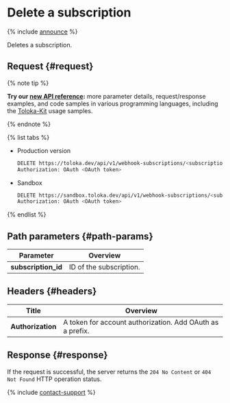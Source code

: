 # Delete a subscription

{% include [announce](../_includes/announce.md) %}

Deletes a subscription.

## Request {#request}

{% note tip %}

**Try our [new API reference](https://toloka.ai/docs/api/api-reference/#delete-/webhook-subscriptions/-id-):** more parameter details, request/response examples, and code samples in various programming languages, including the [Toloka-Kit](../../toloka-kit/index.md) usage samples.

{% endnote %}

{% list tabs %}

- Production version

    ```bash
    DELETE https://toloka.dev/api/v1/webhook-subscriptions/<subscription_id>
    Authorization: OAuth <OAuth token>
    ```

- Sandbox

    ```bash
    DELETE https://sandbox.toloka.dev/api/v1/webhook-subscriptions/<subscription_id>
    Authorization: OAuth <OAuth token>
    ```

{% endlist %}

## Path parameters {#path-params}

Parameter | Overview
----- | -----
**subscription_id** | ID of the subscription.

## Headers {#headers}

Title | Overview
----- | -----
**Authorization** | A token for account authorization. Add OAuth as a prefix.

## Response {#response}

If the request is successful, the server returns the `204 No Content` or `404 Not Found` HTTP operation status.

{% include [contact-support](../../guide/_includes/contact-support.md) %}